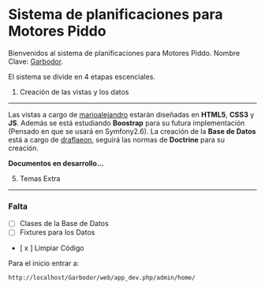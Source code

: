 Sistema de planificaciones para Motores Piddo
=============================================

Bienvenidos al sistema de planificaciones para Motores Piddo. Nombre Clave: [Garbodor][2].

El sistema se divide en 4 etapas escenciales.

1) Creación de las vistas y los datos
-------------------------------------

Las vistas a cargo de [marioalejandro][1] estarán diseñadas en **HTML5**, **CSS3** y **JS**. Además se está estudiando **Boostrap** para su futura implementación (Pensado en que se usará en Symfony2.6).
La creación de la **Base de Datos** está a cargo de [draflaeon][3], seguirá las normas de **Doctrine** para su creación.


**Documentos en desarrollo...**

5) Temas Extra
-------------------
### Falta
  - [ ] Clases de la Base de Datos
  - [ ] Fixtures para los Datos
  - [ x ] Limpiar Código

Para el inicio entrar a:

    http://localhost/Garbodor/web/app_dev.php/admin/home/

[1]: https://github.com/marioalejandro
[2]: http://draflaeon.github.io/Garbodor
[3]: htto://github.com/draflaeon